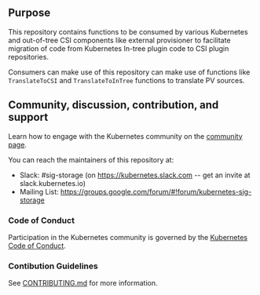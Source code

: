## Purpose

This repository contains functions to be consumed by various Kubernetes and 
out-of-tree CSI components like external provisioner to facilitate migration of 
code from Kubernetes In-tree plugin code to CSI plugin repositories.

Consumers can make use of this repository can make use of functions like 
`TranslateToCSI` and `TranslateToInTree` functions to translate PV sources.

## Community, discussion, contribution, and support

Learn how to engage with the Kubernetes community on the [community
page](http://kubernetes.io/community/).

You can reach the maintainers of this repository at:

- Slack: #sig-storage (on https://kubernetes.slack.com -- get an
  invite at slack.kubernetes.io)
- Mailing List:
  https://groups.google.com/forum/#!forum/kubernetes-sig-storage

### Code of Conduct

Participation in the Kubernetes community is governed by the [Kubernetes
Code of Conduct](code-of-conduct.md).

### Contibution Guidelines

See [CONTRIBUTING.md](CONTRIBUTING.md) for more information.
